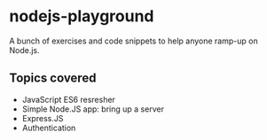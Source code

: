 # nodejs-playground
A bunch of exercises and code snippets to help anyone ramp-up on Node.js.

## Topics covered
- JavaScript ES6 resresher
- Simple Node.JS app: bring up a server
- Express.JS
- Authentication
